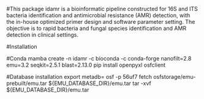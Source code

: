 #This package idamr is a bioinformatic pipeline constructed for 16S and ITS bacteria identification and antimicrobial resistance (AMR) detection, with the in-house optimized primer design and software parameter setting. The objective is to rapid bacteria and fungal species identification and AMR detection in clinical settings.

#Installation

#Conda
mamba create -n idamr -c bioconda -c conda-forge nanofilt=2.8 emu=3.2 seqkit=2.5.1 blast=2.13.0
pip install openpyxl osfclient

#Database installation
export metadb=<path-to-database>
osf -p 56uf7 fetch osfstorage/emu-prebuilt/emu.tar ${EMU_DATABASE_DIR}/emu.tar
tar -xvf ${EMU_DATABASE_DIR}/emu.tar
